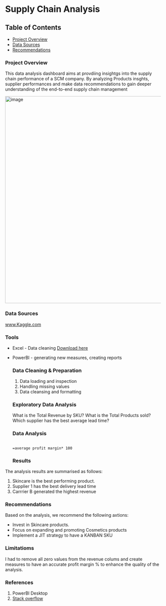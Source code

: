 # Supply Chain Analysis

## Table of Contents

- [Project Overview](#project-overview)
- [Data Sources](data-sources)
- [Recommendations](#recommendations)

### Project Overview

This data analysis dashboard aims at provdiing insightgs into the supply chain performance of a SCM company.
By analyzing Products insghts, supplier performances and make data recommendations to gain deeper understanding 
of the end-to-end supply chain management


<img width="668" alt="image" src="https://github.com/user-attachments/assets/11ea736f-40b1-4a94-86ea-97f64cf2f759" />


### Data Sources
www.Kaggle.com

### Tools

- Excel - Data cleaning [Download here](https://microsoft.com)
- PowerBI - generating new measures, creating reports


  ### Data Cleaning & Preparation
  1. Data loading and inspection
  2. Handling missing values
  3. Data cleansing and formatting
 
  ### Exploratory Data Analysis
  
  What is the Total Revenue by SKU?
  What is the Total Products sold?
  Which supplier has the best average lead time?

  ### Data Analysis

  ```Excel

  =average profit margin* 100
  ```


  ### Results

The analysis results are summarised as follows:
1. Skincare is the best performing product.
2. Supplier 1 has the best delivery lead time
3. Carrrier B generated the highest revenue

### Recommendations

Based on the analysis, we recommend the following axtions:
- Invest in Skincare products.
- Focus on expanding and promoting Cosmetics products
- Implement a JIT strategy to have a KANBAN SKU

### Limitatioms
I had to remove all zero values from the revenue colums and create measures to have an accurate profit margin % to enhance the quality of the analysis.

### References

1. PowerBI Desktop
2. [Stack overflow](https://stack.com)
  
  
     
